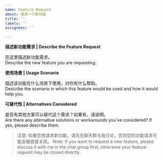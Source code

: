 ```yaml
---
name: Feature Request
about: 请求一个新功能
title: ''
labels: ''
assignees: ''

---
```


**描述新功能需求 | Describe the Feature Request**  

在这里描述新功能需求。  
Describe the new feature you are requesting.

**使用场景 | Usage Scenario**  

描述该功能在什么场景下使用，对你有什么帮助。  
Describe the scenario in which this feature would be used and how it would help you.

**可替代性 | Alternatives Considered**  

是否有其他方案可以替代这个需求？如果有，请说明。  
Are there any alternative solutions or workarounds you've considered? If yes, please describe them.


> 注意: 如果您想请求新功能，请先在聊天群与我讨论，否则您的功能请求可能会被直接关闭。
> Note: If you want to request a new feature, please discuss it with me in the chat group first, otherwise your feature request may be closed directly.
